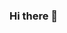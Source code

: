 ### Hi there 👋

<!--
**ank232/ank232** is a ✨ _special_ ✨ repository because its `README.md` (this file) appears on your GitHub profile.

Here are some ideas to get you started:

- 🔭 I’m currently learning Machine Learning and Neural Networks
- 👯 I’m a 3rd year CSE undergrad.
- 🤔 I’m looking for help with ...
- 💬 Ask me about Machine Learning algorithms, breakthrough in the world of Machine Learning and Artificial Intelligence
- 📫 How to reach me:
- 😄 Pronouns: 
- ⚡ Fun fact:
-->

